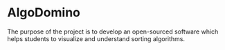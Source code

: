 # AlgoDomino
The purpose of the project is to develop an open-sourced software which helps students to visualize and understand sorting algorithms.
